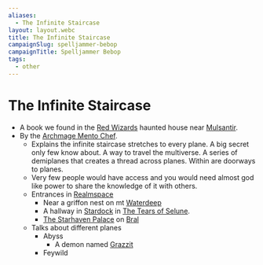 ```yaml
---
aliases:
  - The Infinite Staircase
layout: layout.webc
title: The Infinite Staircase
campaignSlug: spelljammer-bebop
campaignTitle: Spelljammer Bebop
tags:
  - other
---
```

# The Infinite Staircase

- A book we found in the [Red Wizards](other/the-red-wizards.md) haunted house near [Mulsantir](locations/mulsantir.md).
- By the [Archmage Mento Chef](npcs/archmage-mento-chef.md).
	- Explains the infinite staircase stretches to every plane. A big secret only few know about. A way to travel the multiverse. A series of demiplanes that creates a thread across planes. Within are doorways to planes.
	- Very few people would have access and you would need almost god like power to share the knowledge of it with others.
	- Entrances in [Realmspace](locations/realmspace.md)
		- Near a griffon nest on mt [Waterdeep](locations/waterdeep.md)
		- A hallway in [Stardock](locations/stardock.md) in [The Tears of Selune](locations/the-tears-of-selune.md).
		- [The Starhaven Palace](locations/the-starhaven-palace.md) on [Bral](locations/the-rock-of-bral.md)
	- Talks about different planes
		- Abyss
			- A demon named [Grazzit](npcs/grazzit.md)
		- Feywild
